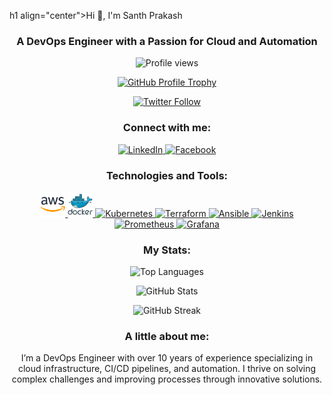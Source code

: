 h1 align="center">Hi 👋, I'm Santh Prakash</h1>
<h3 align="center">A DevOps Engineer with a Passion for Cloud and Automation</h3>
<p align="center">
  <img src="https://komarev.com/ghpvc/?username=gspvsr&label=Profile%20views&color=0e75b6&style=flat" alt="Profile views" />
</p>
<p align="center">
  <a href="https://github.com/ryo-ma/github-profile-trophy">
    <img src="https://github-profile-trophy.vercel.app/?username=gspvsr" alt="GitHub Profile Trophy" />
  </a>
</p>
<p align="center">
  <a href="https://twitter.com/" target="_blank">
    <img src="https://img.shields.io/twitter/follow/?logo=twitter&style=for-the-badge" alt="Twitter Follow" />
  </a>
</p>
<h3 align="center">Connect with me:</h3>
<p align="center">
  <a href="https://linkedin.com/in/santhprakash" target="_blank">
    <img src="https://raw.githubusercontent.com/rahuldkjain/github-profile-readme-generator/master/src/images/icons/Social/linked-in-alt.svg" alt="LinkedIn" height="30" width="40" />
  </a>
  <a href="https://fb.com/gspvsr" target="_blank">
    <img src="https://raw.githubusercontent.com/rahuldkjain/github-profile-readme-generator/master/src/images/icons/Social/facebook.svg" alt="Facebook" height="30" width="40" />
  </a>
</p>
<h3 align="center">Technologies and Tools:</h3>
<p align="center">
  <a href="https://aws.amazon.com/" target="_blank">
    <img src="https://raw.githubusercontent.com/devicons/devicon/master/icons/amazonwebservices/amazonwebservices-original-wordmark.svg" alt="AWS" width="40" height="40" />
  </a>
  <a href="https://www.docker.com/" target="_blank">
    <img src="https://raw.githubusercontent.com/devicons/devicon/master/icons/docker/docker-original-wordmark.svg" alt="Docker" width="40" height="40" />
  </a>
  <a href="https://kubernetes.io" target="_blank">
    <img src="https://www.vectorlogo.zone/logos/kubernetes/kubernetes-icon.svg" alt="Kubernetes" width="40" height="40" />
  </a>
  <a href="https://www.terraform.io/" target="_blank">
    <img src="https://www.vectorlogo.zone/logos/terraformio/terraformio-icon.svg" alt="Terraform" width="40" height="40" />
  </a>
  <a href="https://www.ansible.com/" target="_blank">
    <img src="https://www.vectorlogo.zone/logos/ansible/ansible-icon.svg" alt="Ansible" width="40" height="40" />
  </a>
  <a href="https://www.jenkins.io/" target="_blank">
    <img src="https://www.vectorlogo.zone/logos/jenkins/jenkins-icon.svg" alt="Jenkins" width="40" height="40" />
  </a>
  <a href="https://prometheus.io/" target="_blank">
    <img src="https://www.vectorlogo.zone/logos/prometheus/prometheus-icon.svg" alt="Prometheus" width="40" height="40" />
  </a>
  <a href="https://grafana.com/" target="_blank">
    <img src="https://www.vectorlogo.zone/logos/grafana/grafana-icon.svg" alt="Grafana" width="40" height="40" />
  </a>
</p>
<h3 align="center">My Stats:</h3>
<p align="center">
  <img src="https://github-readme-stats.vercel.app/api/top-langs?username=gspvsr&show_icons=true&locale=en&layout=compact" alt="Top Languages" />
</p>
<p align="center">
  <img src="https://github-readme-stats.vercel.app/api?username=gspvsr&show_icons=true&locale=en" alt="GitHub Stats" />
</p>
<p align="center">
  <img src="https://github-readme-streak-stats.herokuapp.com/?user=gspvsr" alt="GitHub Streak" />
</p>
<h3 align="center">A little about me:</h3>
<p align="center">
  I’m a DevOps Engineer with over 10 years of experience specializing in cloud infrastructure, CI/CD pipelines, and automation. I thrive on solving complex challenges and improving processes through innovative solutions.
</p>
